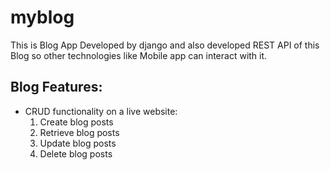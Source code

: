 # myblog
This is Blog App Developed by django and also developed REST API of this Blog so other technologies like Mobile app can interact with it.

## Blog Features:
  * CRUD functionality on a live website:
     1. Create blog posts
     2. Retrieve blog posts
     3. Update blog posts
     4. Delete blog posts
